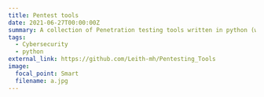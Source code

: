 ```yaml
---
title: Pentest tools
date: 2021-06-27T00:00:00Z
summary: A collection of Penetration testing tools written in python (work in progress)
tags:
  - Cybersecurity
  - python
external_link: https://github.com/Leith-mh/Pentesting_Tools
image:
  focal_point: Smart
  filename: a.jpg
---
```

